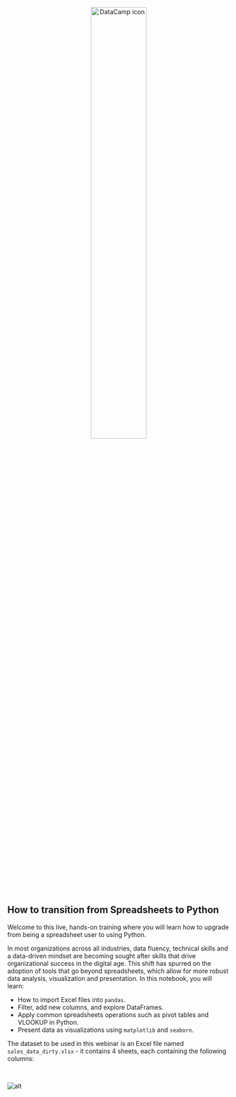 <p align="center">
<img src="https://cdn.datacamp.com/main-app/assets/brand/datacamp-horizontal-rgb-b641f95b7bdd7560b554c761a0b4910f9619907dd823c0e41244ed72078723bf.svg" alt = "DataCamp icon" width="50%">
</p>
<br><br>

## **How to transition from Spreadsheets to Python**


Welcome to this live, hands-on training where you will learn how to upgrade from being a spreadsheet user to using Python. 

In most organizations across all industries, data fluency, technical skills and a data-driven mindset are becoming sought after skills that drive organizational success in the digital age. This shift has spurred on the adoption of tools that go beyond spreadsheets, which allow for more robust data analysis, visualization and presentation. In this notebook, you will learn:

* How to import Excel files into `pandas`.
* Filter, add new columns, and explore DataFrames.
* Apply common spreadsheets operations such as pivot tables and VLOOKUP in Python.
* Present data as visualizations using `matplotlib` and `seaborn`.

The dataset to be used in this webinar is an Excel file named `sales_data_dirty.xlsx` - it contains 4 sheets, each containing the following columns:

<br>



![alt](https://github.com/adelnehme/test/blob/master/image.png?raw=true)
